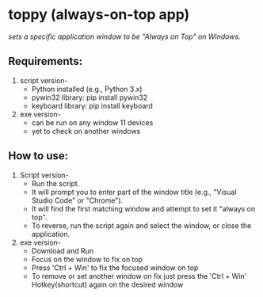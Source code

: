 # toppy (always-on-top app)
*sets a specific application window to be "Always on Top" on Windows.*

## Requirements:
1. script version-
   - Python installed (e.g., Python 3.x)
   - pywin32 library: pip install pywin32
   - keyboard library: pip install keyboard
2. exe version-
   - can be run on any window 11 devices
   - yet to check on another windows

## How to use:
1. Script version-
   - Run the script.
   - It will prompt you to enter part of the window title (e.g., "Visual Studio Code" or "Chrome").
   - It will find the first matching window and attempt to set it "always on top".
   - To reverse, run the script again and select the window, or close the application.
2. exe version-
   - Download and Run
   - Focus on the window to fix on top
   - Press 'Ctrl + Win' to fix the focused window on top
   - To remove or set another window on fix just press the 'Ctrl + Win' Hotkey(shortcut) again on the desired window